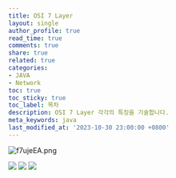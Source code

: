 ```yaml
---
title: OSI 7 Layer
layout: single
author_profile: true
read_time: true
comments: true
share: true
related: true
categories:
- JAVA
- Network
toc: true
toc_sticky: true
toc_label: 목차
description: OSI 7 Layer 각각의 특징을 기술합니다.
meta_keywords: java
last_modified_at: '2023-10-30 23:00:00 +0800'
---
```

![f7ujeEA.png](https://i.imgur.com/f7ujeEA.png)

![](https://i.imgur.com/zDqlTUb.png)
![](https://i.imgur.com/FymvvEP.png)
![](https://i.imgur.com/DaygYYb.png)
